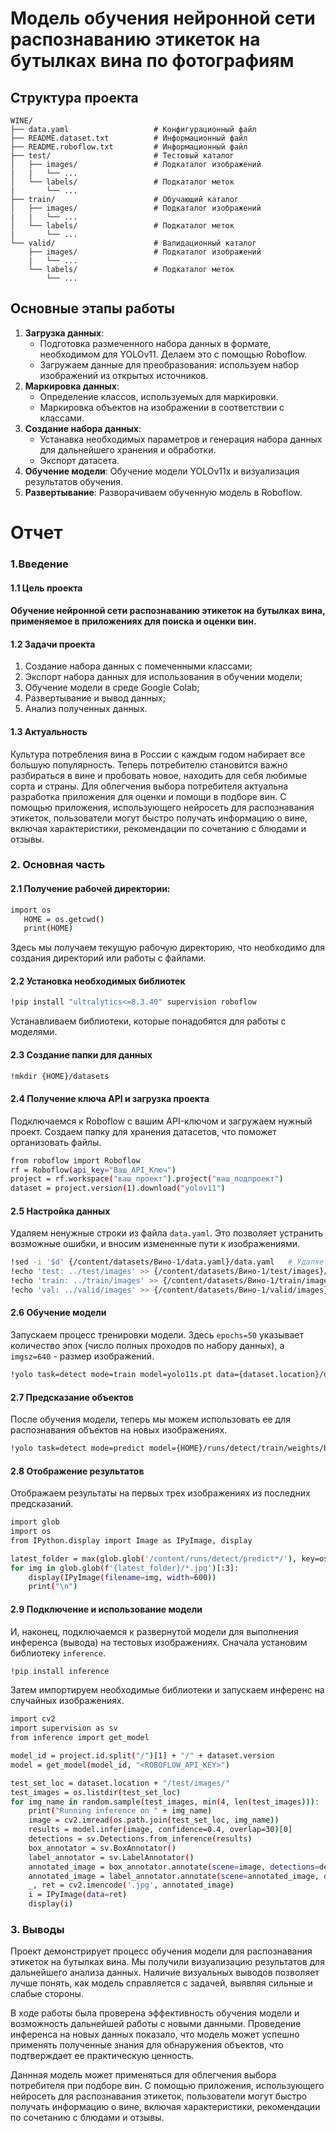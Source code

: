 # Модель обучения нейронной сети распознаванию этикеток на бутылках вина по фотографиям

## Структура проекта
```
WINE/
├── data.yaml                   # Конфигурационный файл
├── README.dataset.txt          # Информационный файл
├── README.roboflow.txt         # Информационный файл
├── test/                       # Тестовый каталог
│   ├── images/                 # Подкаталог изображений
|   |   └── ...                 
│   └── labels/                 # Подкаталог меток
|       └── ...                 
├── train/                      # Обучающий каталог
│   ├── images/                 # Подкаталог изображений
|   |   └── ...                 
│   └── labels/                 # Подкаталог меток
|       └── ...                 
└── valid/                      # Валидационный каталог
    ├── images/                 # Подкаталог изображений
    |   └── ...                 
    └── labels/                 # Подкаталог меток
        └── ...                 
```
## Основные этапы работы
1. **Загрузка данных**: 
    - Подготовка размеченного набора данных в формате, необходимом для YOLOv11. Делаем это с помощью Roboflow.
    - Загружаем данные для преобразования: используем набор изображений из открытых источников.
2. **Маркировка данных**: 
   - Определение классов, используемых для маркировки.
   - Маркировка объектов на изображении в соответствии с классами.
3. **Создание набора данных**: 
   - Устанавка необходимых параметров и генерация набора данных для дальнейшего хранения и обработки.
   - Экспорт датасета.
4. **Обучение модели**: Обучение модели YOLOv11х и визуализация результатов обучения.
5. **Развертывание**: Разворачиваем обученную модель в Roboflow.

# Отчет
### 1.Введение

#### 1.1 Цель проекта

<h4>
    Обучение нейронной сети распознаванию этикеток на бутылках вина, применяемое в приложениях для поиска и оценки вин.
</h4>

#### 1.2 Задачи проекта

1. Создание набора данных с помеченными классами; 
2. Экспорт набора данных для использования в обучении модели; 
3. Обучение модели в среде Google Colab; 
4. Развертывание и вывод данных;
5. Анализ полученных данных.

#### 1.3 Актуальность

Культура потребления вина в России с каждым годом набирает все большую популярность. Теперь потребителю становится важно разбираться в вине и пробовать новое, находить для себя любимые сорта и страны. Для облегчения выбора потребителя актуальна разработка приложения для оценки и помощи в подборе вин. 
С помощью приложения, использующего нейросеть для распознавания этикеток, пользователи могут быстро получать информацию о вине, включая характеристики, рекомендации по сочетанию с блюдами и отзывы.

### 2. Основная часть
#### 2.1 Получение рабочей директории:
```bash
import os
   HOME = os.getcwd()
   print(HOME)
```

Здесь мы получаем текущую рабочую директорию, что необходимо для создания директорий или работы с файлами.
#### 2.2 Установка необходимых библиотек
```bash
!pip install "ultralytics<=8.3.40" supervision roboflow
```

Устанавливаем библиотеки, которые понадобятся для работы с моделями.
#### 2.3 Создание папки для данных
```bash
!mkdir {HOME}/datasets
```

#### 2.4 Получение ключа API и загрузка проекта

Подключаемся к Roboflow с вашим API-ключом и загружаем нужный проект.
Создаем папку для хранения датасетов, что поможет организовать файлы.
```bash
from roboflow import Roboflow
rf = Roboflow(api_key="Ваш_API_Ключ")
project = rf.workspace("ваш_проект").project("ваш_подпроект")
dataset = project.version(1).download("yolov11")
```
#### 2.5 Настройка данных

Удаляем ненужные строки из файла `data.yaml`. Это позволяет устранить возможные ошибки, и вносим измененные пути к изображениями.
```bash
!sed -i '$d' {/content/datasets/Вино-1/data.yaml}/data.yaml   # Удаляет последнюю строку
!echo 'test: ../test/images' >> {/content/datasets/Вино-1/test/images}/data.yaml
!echo 'train: ../train/images' >> {/content/datasets/Вино-1/train/images}/data.yaml
!echo 'val: ../valid/images' >> {/content/datasets/Вино-1/valid/images}/data.yaml
```
#### 2.6 Обучение модели

Запускаем процесс тренировки модели. Здесь `epochs=50` указывает количество эпох (число полных проходов по набору данных), а `imgsz=640` - размер изображений.
```bash
!yolo task=detect mode=train model=yolo11s.pt data={dataset.location}/data.yaml epochs=50 imgsz=640 plots=True
```
#### 2.7 Предсказание объектов

После обучения модели, теперь мы можем использовать ее для распознавания объектов на новых изображениях.
```bash
!yolo task=detect mode=predict model={HOME}/runs/detect/train/weights/best.pt conf=0.25 source={dataset.location}/test/images save=True
```
#### 2.8 Отображение результатов

Отображаем результаты на первых трех изображениях из последних предсказаний.
```bash
import glob
import os
from IPython.display import Image as IPyImage, display

latest_folder = max(glob.glob('/content/runs/detect/predict*/'), key=os.path.getmtime)
for img in glob.glob(f'{latest_folder}/*.jpg')[:3]:
    display(IPyImage(filename=img, width=600))
    print("\n")
```
#### 2.9 Подключение и использование модели

И, наконец, подключаемся к развернутой модели для выполнения инференса (вывода) на тестовых изображениях. Сначала установим библиотеку `inference`.
```bash
!pip install inference
```

Затем импортируем необходимые библиотеки и запускаем инференс на случайных изображениях.
```bash
import cv2
import supervision as sv
from inference import get_model

model_id = project.id.split("/")[1] + "/" + dataset.version
model = get_model(model_id, "<ROBOFLOW_API_KEY>")

test_set_loc = dataset.location + "/test/images/"
test_images = os.listdir(test_set_loc)
for img_name in random.sample(test_images, min(4, len(test_images))):
    print("Running inference on " + img_name)
    image = cv2.imread(os.path.join(test_set_loc, img_name))
    results = model.infer(image, confidence=0.4, overlap=30)[0]
    detections = sv.Detections.from_inference(results)
    box_annotator = sv.BoxAnnotator()
    label_annotator = sv.LabelAnnotator()
    annotated_image = box_annotator.annotate(scene=image, detections=detections)
    annotated_image = label_annotator.annotate(scene=annotated_image, detections=detections)
    _, ret = cv2.imencode('.jpg', annotated_image)
    i = IPyImage(data=ret)
    display(i)
```

### 3. Выводы
Проект демонстрирует процесс обучения модели для распознавания этикеток на бутылках вина. Мы получили визуализацию результатов для дальнейшего анализа данных. Наличие визуальных выводов позволяет лучше понять, как модель справляется с задачей, выявляя сильные и слабые стороны.

В ходе работы была проверена эффективность обучения модели и возможность дальнейшей работы с новыми данными. Проведение инференса на новых данных показало, что модель может успешно применять полученные знания для обнаружения объектов, что подтверждает ее практическую ценность.

Даннная модель может применяться для облегчения выбора потребителя при подборе вин. 
С помощью приложения, использующего нейросеть для распознавания этикеток, пользователи могут быстро получать информацию о вине, включая характеристики, рекомендации по сочетанию с блюдами и отзывы.


